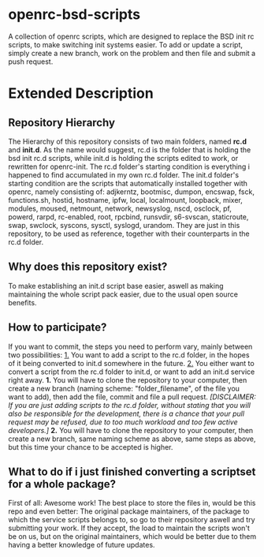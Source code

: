 # openrc-bsd-scripts
A collection of openrc scripts, which are designed to replace the BSD init rc scripts, to make switching init systems easier. To add or update a script, simply create a new branch, work on the problem and then file and submit a push request.

<h1>Extended Description</h1>

<h2>Repository Hierarchy</h2>
The Hierarchy of this repository consists of two main folders, named <b>rc.d</b> and <b>init.d</b>. As the name would suggest, rc.d is the folder that is holding the bsd init rc.d scripts, while init.d is holding the scripts edited to work, or rewritten for openrc-init. 
The rc.d folder's starting condition is everything i happened to find accumulated in my own rc.d folder. The init.d folder's starting condition are the scripts that automatically installed together with openrc, namely consisting of: adjkerntz, bootmisc, dumpon, encswap, fsck, functions.sh, hostid, hostname, ipfw, local, localmount, loopback, mixer, modules, moused, netmount, network, newsyslog, nscd, osclock, pf, powerd, rarpd, rc-enabled, root, rpcbind, runsvdir, s6-svscan, staticroute, swap, swclock, syscons, sysctl, syslogd, urandom. They are just in this repository, to be used as reference, together with their counterparts in the rc.d folder.

<h2>Why does this repository exist?</h2>
To make establishing an init.d script base easier, aswell as making maintaining the whole script pack easier, due to the usual open source benefits. 

<h2>How to participate?</h2>
If you want to commit, the steps you need to perform vary, mainly between two possibilities: <u>1.</u> You want to add a script to the rc.d folder, in the hopes of it being converted to init.d somewhere in the future. <u>2.</u> You either want to convert a script from the rc.d folder to init.d, or want to add an init.d service right away.
<b>1.</b> You will have to clone the repository to your computer, then create a new branch (naming scheme: "folder_filename", of the file you want to add), then add the file, commit and file a pull request. <i>[DISCLAIMER: If you are just adding scripts to the rc.d folder, without stating that you will also be responsible for the development, there is a chance that your pull request may be refused, due to too much workload and too few active developers.]</i>
<b>2.</b> You will have to clone the repository to your computer, then create a new branch, same naming scheme as above, same steps as above, but this time your chance to be accepted is higher.

<h2>What to do if i just finished converting a scriptset for a whole package?</h2>
First of all: Awesome work! The best place to store the files in, would be this repo and even better: The original package maintainers, of the package to which the service scripts belongs to, so go to their repository aswell and try submitting your work. If they accept, the load to maintain the scripts won't be on us, but on the original maintainers, which would be better due to them having a better knowledge of future updates.
